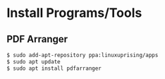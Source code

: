 # Install Programs/Tools

## PDF Arranger

```bash
$ sudo add-apt-repository ppa:linuxuprising/apps
$ sudo apt update
$ sudo apt install pdfarranger
```

